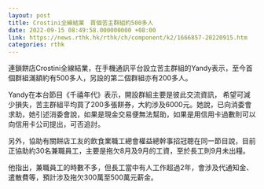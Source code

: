 ```yaml
---
layout: post
title: Crostini全線結業　首個苦主群組約500多人
date: 2022-09-15 08:49:58.000000000 +08:00
link: https://news.rthk.hk/rthk/ch/component/k2/1666857-20220915.htm
categories: rthk
---
```


連鎖餅店Crostini全線結業，在手機通訊平台設立苦主群組的Yandy表示，至今首個群組滿額約有500多人，另設的第二個群組亦有200多人。

Yandy在本台節目《千禧年代》表示，開設群組主要是彼此交流資訊， 希望可減少損失，苦主群組平均買了200多張餅券，大約涉及6000元。她說，已向消委會求助，她引述消委會說，如果是現金交易便無法幫助，如果是用信用卡過數則可以向信用卡公司提出，可否追討。

另外，協助有關餅店工友的飲食業職工總會權益總幹事招冠聰在同一節目說，目前正協助約30名兼職員工，主要是拖欠8月及9月的工資，至於長工則9月未出糧。

他指出，兼職員工的時數不多，但長工當中有人工作超過2年，會涉及代通知金、遣散費等，預計涉及拖欠300萬至500萬元薪金。
